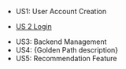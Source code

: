 - <link to template slide> US1: User Account Creation
- [US 2 Login](https://docs.google.com/presentation/d/1rxox-OgDh6j-x_GS7LAMA8H9iIh3_DziAaKI-PFFIPQ/edit?usp=sharing)

- <link to template slide> US3: Backend Management
- <link to template slide> US4: {Golden Path description}
- <link [to template slide](https://docs.google.com/presentation/d/1T7LOaLJHLBYkGoIY_3BxeRDeE3qr0SrM-AeM9iadqDs/edit?usp=sharing)> US5: Recommendation Feature
